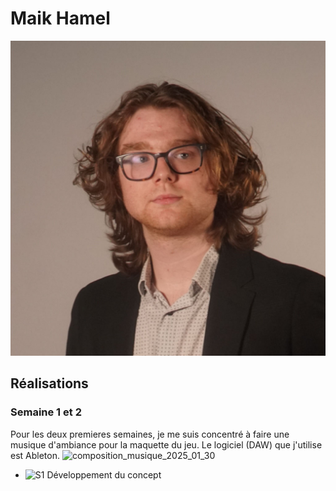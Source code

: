 # Maik Hamel

<!--<img src="maik_00000.jpg" alt="maik" width="720"/>-->
![Maïk](maik_00000.jpg)

 ## Réalisations

 ### Semaine 1 et 2 
  Pour les deux premieres semaines, je me suis concentré à faire une musique d'ambiance pour la maquette du jeu. Le logiciel (DAW) que j'utilise est Ableton.
![composition_musique_2025_01_30](https://github.com/user-attachments/assets/85493059-600f-4da6-bf93-279a6bc95848)

  

 <!-- Une image par semaine de la réalisation dont tu es le plus fier avec une légende -->

* ![S1 Développement du concept](https://fakeimg.pl/400x400?text=Concept)
